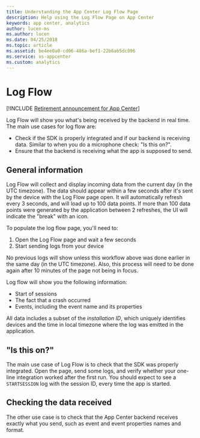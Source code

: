 ```yaml
---
title: Understanding the App Center Log Flow Page
description: Help using the Log Flow Page on App Center
keywords: app center, analytics
author: lucen-ms
ms.author: lucen
ms.date: 04/25/2018
ms.topic: article
ms.assetid: be4ee0a0-cd06-486a-bef1-22b6ab5dc896
ms.service: vs-appcenter
ms.custom: analytics
---
```


# Log Flow
 
[!INCLUDE [Retirement announcement for App Center](~/includes/retirement.md)]

Log Flow will show you what's being received by the backend in real time. The main use cases for log flow are:

- Check if the SDK is properly integrated and if our backend is receiving data. Similar to when you do a microphone check: "Is this on?".
- Ensure that the backend is receiving what the app is supposed to send.

## General information

Log Flow will collect and display incoming data from the current day (in the UTC timezone). The data should appear within a few seconds after it's sent by the device with the Log Flow page open. It will automatically refresh every 3 seconds, and will load up to 100 data points. If more than 100 data points were generated by the application between 2 refreshes, the UI will indicate the "break" with an icon.

To populate the log flow page, you'll need to:

1. Open the Log Flow page and wait a few seconds
2. Start sending logs from your device

No previous logs will show unless this workflow above was done earlier in the same day (in the UTC timezone). Also, this process will need to be done again after 10 minutes of the page not being in focus.

Log flow will show you the following information:

- Start of sessions
- The fact that a crash occurred
- Events, including the event name and its properties

All data includes a subset of the *installation ID*, which uniquely identifies devices and the time in local timezone where the log was emitted in the application.

## "Is this on?"

The main use case of Log Flow is to check that the SDK was properly integrated. Open the page, send some logs, and verify whether your one-line integration worked after the first run. You should expect to see a `STARTSESSION` log with the session ID, every time the app is started.

## Checking the data received

The other use case is to check that the App Center backend receives exactly what you send, such as event and event properties names and format.
